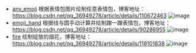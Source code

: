 - [any_emoji](any_emoji.py)
根据表情包图片绘制任意表情包，博客地址：https://blog.csdn.net/qq_36949278/article/details/110672463
![image](https://img-blog.csdnimg.cn/20201204210323837.jpg?x-oss-process=image/watermark,type_ZmFuZ3poZW5naGVpdGk,shadow_10,text_aHR0cHM6Ly9ibG9nLmNzZG4ubmV0L3FxXzM2OTQ5Mjc4,size_16,color_FFFFFF,t_70#pic_center)
- [emoji_hand](emoji_hand.py)
根据线与圆手动计算并绘制蹭一蹭表情包，博客地址：https://blog.csdn.net/qq_36949278/article/details/90286955
![image](https://img-blog.csdnimg.cn/20190517100316669.png#pic_center)
- [fire](fire.py)
绘制绽放的烟花，博客地址：https://blog.csdn.net/qq_36949278/article/details/118101838
![image](https://img-blog.csdnimg.cn/20210622114744727.gif#pic_center)